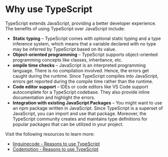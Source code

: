 # Why use TypeScript

TypeScript extends JavaScript, providing a better developer experience. The benefits of using TypeScript over JavaScript include:
- **Static typing** – TypeScript comes with optional static typing and a type inference system, which means that a variable declared with no type may be inferred by TypeScript based on its value.
- **Object-oriented programming** – TypeScript supports object-oriented programming concepts like classes, inheritance, etc.
- **ompile time checks** – JavaScript is an interpreted programming language. There is no compilation involved. Hence, the errors get caught during the runtime. Since TypeScript compiles into JavaScript, errors get reported during the compile time rather than the runtime.
- **Code editor support** – IDEs or code editors like VS Code support autocomplete for a TypeScript codebase. They also provide inline documentation and highlight the errors.
- **Integration with existing JavaScript Packages** – You might want to use an npm package written in JavaScript. Since TypeScript is a superset of JavaScript, you can import and use that package. Moreover, the TypeScript community creates and maintains type definitions for popular packages that can be utilized in your project.

Visit the following resources to learn more:

- [linguinecode - Reasons to use TypeScript](https://linguinecode.com/post/5-reasons-why-to-use-typescript)
- [Codemotion - Reasons to use TypeScript](https://www.codemotion.com/magazine/backend/why-you-should-use-typescript-for-your-next-project/)
